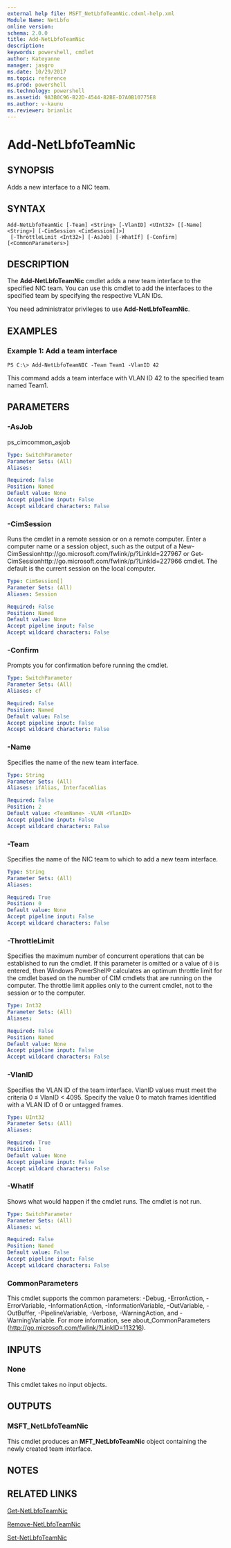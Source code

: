 ```yaml
---
external help file: MSFT_NetLbfoTeamNic.cdxml-help.xml
Module Name: NetLbfo
online version: 
schema: 2.0.0
title: Add-NetLbfoTeamNic
description: 
keywords: powershell, cmdlet
author: Kateyanne
manager: jasgro
ms.date: 10/29/2017
ms.topic: reference
ms.prod: powershell
ms.technology: powershell
ms.assetid: 9A3B0C96-B22D-4544-82BE-D7A0B10775E8
ms.author: v-kaunu
ms.reviewer: brianlic
---
```


# Add-NetLbfoTeamNic

## SYNOPSIS
Adds a new interface to a NIC team.

## SYNTAX

```
Add-NetLbfoTeamNic [-Team] <String> [-VlanID] <UInt32> [[-Name] <String>] [-CimSession <CimSession[]>]
 [-ThrottleLimit <Int32>] [-AsJob] [-WhatIf] [-Confirm] [<CommonParameters>]
```

## DESCRIPTION
The **Add-NetLbfoTeamNic** cmdlet adds a new team interface to the specified NIC team.
You can use this cmdlet to add the interfaces to the specified team by specifying the respective VLAN IDs.

You need administrator privileges to use **Add-NetLbfoTeamNic**.

## EXAMPLES

### Example 1: Add a team interface
```
PS C:\> Add-NetLbfoTeamNIC -Team Team1 -VlanID 42
```

This command adds a team interface with VLAN ID 42 to the specified team named Team1.

## PARAMETERS

### -AsJob
ps_cimcommon_asjob

```yaml
Type: SwitchParameter
Parameter Sets: (All)
Aliases: 

Required: False
Position: Named
Default value: None
Accept pipeline input: False
Accept wildcard characters: False
```

### -CimSession
Runs the cmdlet in a remote session or on a remote computer.
Enter a computer name or a session object, such as the output of a New-CimSessionhttp://go.microsoft.com/fwlink/p/?LinkId=227967 or Get-CimSessionhttp://go.microsoft.com/fwlink/p/?LinkId=227966 cmdlet.
The default is the current session on the local computer.

```yaml
Type: CimSession[]
Parameter Sets: (All)
Aliases: Session

Required: False
Position: Named
Default value: None
Accept pipeline input: False
Accept wildcard characters: False
```

### -Confirm
Prompts you for confirmation before running the cmdlet.

```yaml
Type: SwitchParameter
Parameter Sets: (All)
Aliases: cf

Required: False
Position: Named
Default value: False
Accept pipeline input: False
Accept wildcard characters: False
```

### -Name
Specifies the name of the new team interface.

```yaml
Type: String
Parameter Sets: (All)
Aliases: ifAlias, InterfaceAlias

Required: False
Position: 2
Default value: <TeamName> -VLAN <VlanID>
Accept pipeline input: False
Accept wildcard characters: False
```

### -Team
Specifies the name of the NIC team to which to add a new team interface.

```yaml
Type: String
Parameter Sets: (All)
Aliases: 

Required: True
Position: 0
Default value: None
Accept pipeline input: False
Accept wildcard characters: False
```

### -ThrottleLimit
Specifies the maximum number of concurrent operations that can be established to run the cmdlet.
If this parameter is omitted or a value of `0` is entered, then Windows PowerShell® calculates an optimum throttle limit for the cmdlet based on the number of CIM cmdlets that are running on the computer.
The throttle limit applies only to the current cmdlet, not to the session or to the computer.

```yaml
Type: Int32
Parameter Sets: (All)
Aliases: 

Required: False
Position: Named
Default value: None
Accept pipeline input: False
Accept wildcard characters: False
```

### -VlanID
Specifies the VLAN ID of the team interface.
VlanID values must meet the criteria 0 ≤ VlanID \< 4095.
Specify the value 0 to match frames identified with a VLAN ID of 0 or untagged frames.

```yaml
Type: UInt32
Parameter Sets: (All)
Aliases: 

Required: True
Position: 1
Default value: None
Accept pipeline input: False
Accept wildcard characters: False
```

### -WhatIf
Shows what would happen if the cmdlet runs.
The cmdlet is not run.

```yaml
Type: SwitchParameter
Parameter Sets: (All)
Aliases: wi

Required: False
Position: Named
Default value: False
Accept pipeline input: False
Accept wildcard characters: False
```

### CommonParameters
This cmdlet supports the common parameters: -Debug, -ErrorAction, -ErrorVariable, -InformationAction, -InformationVariable, -OutVariable, -OutBuffer, -PipelineVariable, -Verbose, -WarningAction, and -WarningVariable. For more information, see about_CommonParameters (http://go.microsoft.com/fwlink/?LinkID=113216).

## INPUTS

### None
This cmdlet takes no input objects.

## OUTPUTS

### MSFT_NetLbfoTeamNic
This cmdlet produces an **MFT_NetLbfoTeamNic** object containing the newly created team interface.

## NOTES

## RELATED LINKS

[Get-NetLbfoTeamNic](./Get-NetLbfoTeamNic.md)

[Remove-NetLbfoTeamNic](./Remove-NetLbfoTeamNic.md)

[Set-NetLbfoTeamNic](./Set-NetLbfoTeamNic.md)


